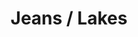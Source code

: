 ---
ee_id: '4374'
site: '1'
type: '2'
url: 2016-102-jeans-lakes
title: Jeans / Lakes
year: '2016'
display_year: '2016'
medium: 1920x1080 H.264/MPEG-4 Part 10 looped digital file (from 11 lossless TIFS),
  media player, 65–75” flatscreen, armature, various cables
dims: ''
pitch: ''
ps: ''
live_url: ''
related: ''
youtube: ''
related_code: ''
imgs: jeans-lakes-2016-102-install-database-dt.jpg
subheading: ''
download: ''
add_credit: ''
commission: ''
layout: things-i-made
---